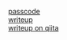 [passcode](https://pwnable.kr/play.php)  
[writeup](writeup.md)  
[writeup on qiita](https://qiita.com/kikyo_nanakusa/items/69a99da4142656ac2db1)  